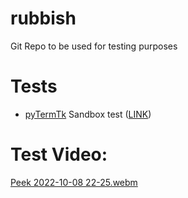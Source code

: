 # rubbish
Git Repo to be used for testing purposes

# Tests
 - [pyTermTk](https://github.com/ceccopierangiolieugenio/pyTermTk) Sandbox test ([LINK](https://ceccopierangiolieugenio.github.io/rubbish/test/))
 
# Test Video:
[Peek 2022-10-08 22-25.webm](https://user-images.githubusercontent.com/8876552/195098697-fc182394-9ce0-4567-9d92-c1102655a5b3.webm)
